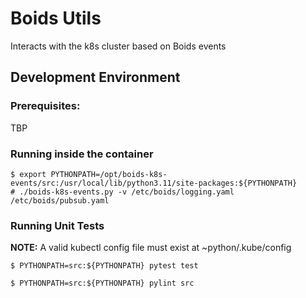 # Boids Utils

Interacts with the k8s cluster based on Boids events

## Development Environment

### Prerequisites:

TBP

### Running inside the container

```
$ export PYTHONPATH=/opt/boids-k8s-events/src:/usr/local/lib/python3.11/site-packages:${PYTHONPATH}
# ./boids-k8s-events.py -v /etc/boids/logging.yaml /etc/boids/pubsub.yaml
```

### Running Unit Tests

**NOTE:** A valid kubectl config file must exist at ~python/.kube/config

```
$ PYTHONPATH=src:${PYTHONPATH} pytest test

$ PYTHONPATH=src:${PYTHONPATH} pylint src
```
